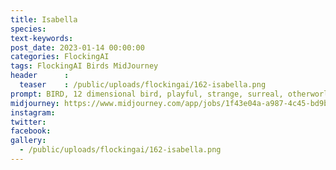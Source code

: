 ```yaml
---
title: Isabella
species: 
text-keywords: 
post_date: 2023-01-14 00:00:00
categories: FlockingAI
tags: FlockingAI Birds MidJourney 
header      :
  teaser    : /public/uploads/flockingai/162-isabella.png
prompt: BIRD, 12 dimensional bird, playful, strange, surreal, otherworldly, trippy, delusional, colorful, forest scene with mushrooms and exotic birds and plants in vivid peakcock colors, psychedelic style, stereoscopic, optical illusion, hidden face illusion, graphic design, stylized, bold lines, neon, hyper-realistic, detailed, painting
midjourney: https://www.midjourney.com/app/jobs/1f43e04a-a987-4c45-bd9b-cabcc54be945
instagram: 
twitter: 
facebook: 
gallery: 
  - /public/uploads/flockingai/162-isabella.png
---
```

